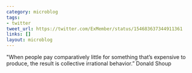 ```yaml
---
category: microblog
tags:
- twitter
tweet_url: https://twitter.com/ExMember/status/154683637344911361
links: []
layout: microblog
---
```

"When people pay comparatively little for something that’s expensive to produce, the result is collective irrational behavior.” Donald Shoup
